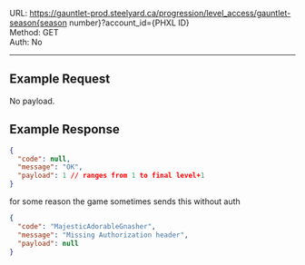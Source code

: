 URL: https://gauntlet-prod.steelyard.ca/progression/level_access/gauntlet-season{season number}?account_id={PHXL ID} \
Method: GET \
Auth: No

---

## Example Request
No payload.

## Example Response
```json
{
  "code": null,
  "message": "OK",
  "payload": 1 // ranges from 1 to final level+1
}
```

for some reason the game sometimes sends this without auth
```json
{
  "code": "MajesticAdorableGnasher",
  "message": "Missing Authorization header",
  "payload": null
}
```